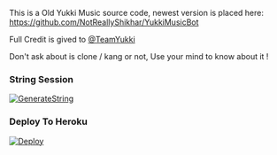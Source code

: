 This is a Old Yukki Music source code, newest version is placed here: https://github.com/NotReallyShikhar/YukkiMusicBot

Full Credit is gived to [@TeamYukki](https://t.me/OfficialYukki)

Don't ask about is clone / kang or not, Use your mind to know about it !

### String Session

[![GenerateString](https://img.shields.io/badge/repl.it-generateString-yellowgreen)](https://replit.com/@levinalab/StringSession#main.py)

### Deploy To Heroku 

[![Deploy](https://www.herokucdn.com/deploy/button.svg)](https://heroku.com/deploy?template=https://github.com/levina-lab/YukkiMusic-Old)
